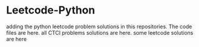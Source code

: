 # Leetcode-Python
adding the python leetcode problem solutions in this repositories. 
The code files are here.
all CTCI problems solutions are here.
some leetcode solutions are here




















































































































































































































































































































































































































































































































































































































































































































































































































































